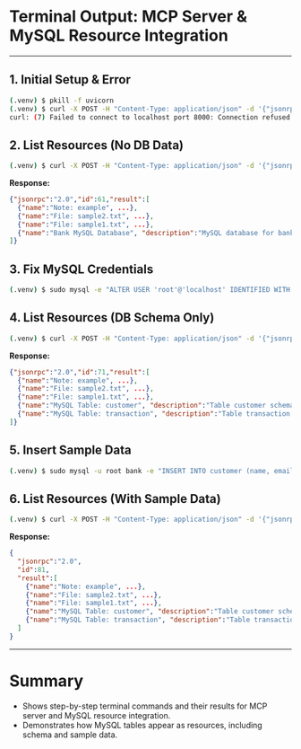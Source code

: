 # Terminal Output: MCP Server & MySQL Resource Integration

---

## 1. Initial Setup & Error
```bash
(.venv) $ pkill -f uvicorn
(.venv) $ curl -X POST -H "Content-Type: application/json" -d '{"jsonrpc":"2.0","id":51,"method":"listResources"}' http://localhost:8000/mcp
curl: (7) Failed to connect to localhost port 8000: Connection refused
```

## 2. List Resources (No DB Data)
```bash
(.venv) $ curl -X POST -H "Content-Type: application/json" -d '{"jsonrpc":"2.0","id":61,"method":"listResources"}' http://localhost:8000/mcp
```
**Response:**
```json
{"jsonrpc":"2.0","id":61,"result":[
  {"name":"Note: example", ...},
  {"name":"File: sample2.txt", ...},
  {"name":"File: sample1.txt", ...},
  {"name":"Bank MySQL Database", "description":"MySQL database for bank customer and transaction details (connection error)", ...}
]}
```

## 3. Fix MySQL Credentials
```bash
(.venv) $ sudo mysql -e "ALTER USER 'root'@'localhost' IDENTIFIED WITH mysql_native_password BY ''; FLUSH PRIVILEGES;"
```

## 4. List Resources (DB Schema Only)
```bash
(.venv) $ curl -X POST -H "Content-Type: application/json" -d '{"jsonrpc":"2.0","id":71,"method":"listResources"}' http://localhost:8000/mcp
```
**Response:**
```json
{"jsonrpc":"2.0","id":71,"result":[
  {"name":"Note: example", ...},
  {"name":"File: sample2.txt", ...},
  {"name":"File: sample1.txt", ...},
  {"name":"MySQL Table: customer", "description":"Table customer schema: id int, name varchar(100), email varchar(100), phone varchar(20), address varchar(255)", ...},
  {"name":"MySQL Table: transaction", "description":"Table transaction schema: id int, customer_id int, amount decimal(10,2), type enum('deposit','withdrawal','transfer'), timestamp datetime", ...}
]}
```

## 5. Insert Sample Data
```bash
(.venv) $ sudo mysql -u root bank -e "INSERT INTO customer (name, email, phone, address) VALUES ('Alice', 'alice@example.com', '1234567890', 'Wonderland'), ('Bob', 'bob@example.com', '0987654321', 'Builder St'); INSERT INTO transaction (customer_id, amount, type, timestamp) VALUES (1, 100.00, 'deposit', NOW()), (2, 50.00, 'withdrawal', NOW());"
```

## 6. List Resources (With Sample Data)
```bash
(.venv) $ curl -X POST -H "Content-Type: application/json" -d '{"jsonrpc":"2.0","id":81,"method":"listResources"}' http://localhost:8000/mcp
```
**Response:**
```json
{
  "jsonrpc":"2.0",
  "id":81,
  "result":[
    {"name":"Note: example", ...},
    {"name":"File: sample2.txt", ...},
    {"name":"File: sample1.txt", ...},
    {"name":"MySQL Table: customer", "description":"Table customer schema: id int, name varchar(100), email varchar(100), phone varchar(20), address varchar(255)\nSample data:\n(1, 'Alice', 'alice@example.com', '1234567890', 'Wonderland')\n(2, 'Bob', 'bob@example.com', '0987654321', 'Builder St')", ...},
    {"name":"MySQL Table: transaction", "description":"Table transaction schema: id int, customer_id int, amount decimal(10,2), type enum('deposit','withdrawal','transfer'), timestamp datetime\nSample data:\n(1, 1, Decimal('100.00'), 'deposit', datetime.datetime(2025, 7, 24, 18, 30, 33))\n(2, 2, Decimal('50.00'), 'withdrawal', datetime.datetime(2025, 7, 24, 18, 30, 33))", ...}
  ]
}
```

---

# Summary
- Shows step-by-step terminal commands and their results for MCP server and MySQL resource integration.
- Demonstrates how MySQL tables appear as resources, including schema and sample data.